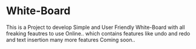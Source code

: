 # White-Board
This is a Project to develop  Simple and User Friendly White-Board with all freaking feautres to use Online.. which contains features like undo and redo and text insertion many more features Coming soon..



